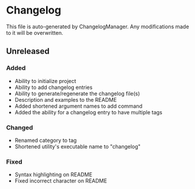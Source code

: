 # Changelog

This file is auto-generated by ChangelogManager. Any modifications made to it will be overwritten.


## Unreleased

### Added

- Ability to initialize project
- Ability to add changelog entries
- Ability to generate/regenerate the changelog file(s)
- Description and examples to the README
- Added shortened argument names to add command
- Added the ability for a changelog entry to have multiple tags

### Changed

- Renamed category to tag
- Shortened utility's executable name to "changelog"

### Fixed

- Syntax highlighting on README
- Fixed incorrect character on README
